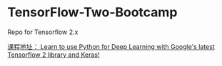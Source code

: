 # TensorFlow-Two-Bootcamp
Repo for Tensorflow 2.x


[课程地址： Learn to use Python for Deep Learning with Google's latest Tensorflow 2 library and Keras!](https://samsungu.udemy.com/course-dashboard-redirect/?course_id=2373842)

